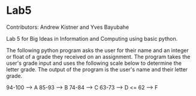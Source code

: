 # Lab5
Contributors:
Andrew Kistner and
Yves Bayubahe

Lab 5 for Big Ideas in Information and Computing using basic python.


The following python program asks the user for their name and an integer or float of a grade they received on an assignment. The program takes the user's grade input and uses the following scale below to determine the letter grade. The output of the program is the user's name and their letter grade.

94-100 --> A
85-93 --> B
74-84 --> C
63-73 --> D
<= 62 --> F

